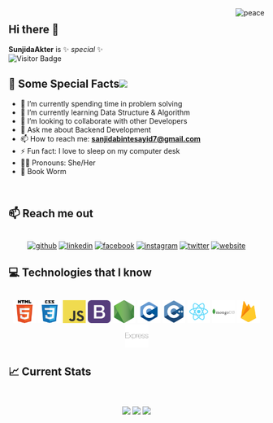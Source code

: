 
<img align="right" src="https://media.giphy.com/media/v1.Y2lkPTc5MGI3NjExaWt0ajYxbmtvdGZ3dTh6cnpjYWFuenEzdGUza3FndmtrN2o1eDR3OCZlcD12MV9pbnRlcm5hbF9naWZfYnlfaWQmY3Q9Zw/L2HuVpmuQhK3nu2vfz/giphy.gif" height="450" alt="peace" />
<div align="left">
<!-- <a href="https://app.daily.dev/mir"><!--<img    src="https://media3.giphy.com/media/qEqiI3Oq7vBkoE236M/giphy.gif"  width="200" alt="Sunjida Akter"/></a>-->
<!-- <a href="https://app.daily.dev/mir"> <!--<img  align="right" src="https://i.giphy.com/media/SUcApSWjPwQMARvcM8/200w.webp" width="200" alt="Sunjida Akter"/></a>--> 

## Hi there 👋

**SunjidaAkter** is ✨ _special_ ✨</br>
![Visitor Badge](https://visitor-badge.laobi.icu/badge?page_id=SunjidaAkter)

## :eyes: Some Special Facts<img src="https://media.giphy.com/media/mGcNjsfWAjY5AEZNw6/giphy.gif" width="50">

 - 🔭 I’m currently spending time in problem solving
 - 🌱 I’m currently learning Data Structure & Algorithm
 - 👯 I’m looking to collaborate with other Developers
 - 💬 Ask me about Backend Development
 - 📫 How to reach me: **sanjidabintesayid7@gmail.com**
 - ⚡ Fun fact: I love to sleep on my computer desk
 - 👩🏽 Pronouns: She/Her
 - 📖 Book Worm
<!--  [<img src="https://komarev.com/ghpvc/?username=SunjidaAkter&label=Profile%20views&color=0e75b6&style=flat" alt="Sunjida" >](https://github.com/SunjidaAkter)</br> -->
</div>

</br>


## :mailbox: Reach me out
<br>
<div align="center">
<a href="https://github.com/SunjidaAkter"><img src='https://cdn.jsdelivr.net/npm/simple-icons@3.0.1/icons/github.svg' alt='github' height='50'/></a>
<a href="https://www.linkedin.com/in/https://www.linkedin.com/in/sanjida-akter-6804bb215//"><img src='https://cdn.jsdelivr.net/npm/simple-icons@3.0.1/icons/linkedin.svg' alt='linkedin' height='50'></a>
<a href="https://www.facebook.com/profile.php?id=100009981699138"><img src='https://cdn.jsdelivr.net/npm/simple-icons@3.0.1/icons/facebook.svg' alt='facebook' height='50'></a>
<a href="https://www.instagram.com/sunjidaaktermonika/?next=%2F"><img src='https://cdn.jsdelivr.net/npm/simple-icons@3.0.1/icons/instagram.svg' alt='instagram' height='50'></a>
<a href="https://twitter.com/Sunjida7777"><img src='https://cdn.jsdelivr.net/npm/simple-icons@3.0.1/icons/twitter.svg' alt='twitter' height='50'></a>
<a href="https://magnificent-frangollo-5e9566.netlify.app/"><img src='https://cdn.jsdelivr.net/npm/simple-icons@3.0.1/icons/icloud.svg' alt='website' height='50'></a>
</div>

## :computer: Technologies that I know
<br>
<div align="center">
 <code><img height="45" src="https://raw.githubusercontent.com/github/explore/5c058a388828bb5fde0bcafd4bc867b5bb3f26f3/topics/html/html.png"></code>
 <code><img height="45" src="https://raw.githubusercontent.com/github/explore/5c058a388828bb5fde0bcafd4bc867b5bb3f26f3/topics/css/css.png"></code>
<code><img height="45" src="https://raw.githubusercontent.com/github/explore/5c058a388828bb5fde0bcafd4bc867b5bb3f26f3/topics/javascript/javascript.png"></code>
 <code><img height="45" src="https://raw.githubusercontent.com/github/explore/5c058a388828bb5fde0bcafd4bc867b5bb3f26f3/topics/bootstrap/bootstrap.png"></code>
<code><img height="45" src="https://raw.githubusercontent.com/github/explore/5c058a388828bb5fde0bcafd4bc867b5bb3f26f3/topics/nodejs/nodejs.png"></code>
<code><img height="45" src="https://raw.githubusercontent.com/github/explore/80688e429a7d4ef2fca1e82350fe8e3517d3494d/topics/c/c.png"></code>
<code><img height="45" src="https://raw.githubusercontent.com/github/explore/80688e429a7d4ef2fca1e82350fe8e3517d3494d/topics/cpp/cpp.png"></code>
<code><img height="45" src="https://raw.githubusercontent.com/github/explore/80688e429a7d4ef2fca1e82350fe8e3517d3494d/topics/react/react.png"></code>
<code><img height="45" src="https://raw.githubusercontent.com/github/explore/80688e429a7d4ef2fca1e82350fe8e3517d3494d/topics/mongodb/mongodb.png"></code>
<code><img height="45" src="https://raw.githubusercontent.com/github/explore/80688e429a7d4ef2fca1e82350fe8e3517d3494d/topics/firebase/firebase.png"></code>
<code><img height="45" src="https://raw.githubusercontent.com/github/explore/80688e429a7d4ef2fca1e82350fe8e3517d3494d/topics/express/express.png"></code>

</div>

## :chart_with_upwards_trend: Current Stats   
</br>
<p align="center">
 <img width="45%" src="https://github-readme-streak-stats.herokuapp.com/?user=SunjidaAkter&show_icons=true&count_private=true&theme=soft-green&background=0D1117&sideNums=FFFFFF&sideLabels=9A9A9A&currStreakNum=FB8C00&dates=6E6E6E" />
  <img width="45%" src="https://github-readme-stats.vercel.app/api?username=SunjidaAkter&show_icons=true&count_private=true&bg_color=0D1117&icon_color=00DD4C&text_color=FFFFFF&title_color=00DD4C&dates=6E6E6E" />
 <img width="35%" src="https://github-readme-stats.vercel.app/api/top-langs/?username=SunjidaAkter&layout=compact&bg_color=0D1117&icon_color=00DD4C&text_color=FFFFFF&title_color=00DD4C&dates=6E6E6E" />
 
</p>

<!-- ![snake gif](https://github.com/SunjidaAkter/SunjidaAkter/blob/output/github-contribution-grid-snake.svg#gh-light-mode-only)
![snake gif](https://github.com/SunjidaAkter/SunjidaAkter/blob/output/github-contribution-grid-snake-dark.svg#gh-dark-mode-only)
 -->
 
<!-- [![Top Langs](https://github-readme-stats.vercel.app/api/top-langs/?username=SunjidaAkter&layout=compact&theme=dark)](https://github.com/anuraghazra/github-readme-stats)
<img src="https://github.com/mir-hussain/mir-hussain/blob/main/images/icons/HTML.png"/>
<img src="https://github.com/mir-hussain/mir-hussain/blob/main/images/icons/css.png"/>
<img src="https://github.com/mir-hussain/mir-hussain/blob/main/images/icons/JavaScript.png"/>
<img src="https://github.com/mir-hussain/mir-hussain/blob/main/images/icons/react.png"/>
<img src="https://github.com/mir-hussain/mir-hussain/blob/main/images/icons/tailwind.png"/>
<img src="https://github.com/mir-hussain/mir-hussain/blob/main/images/icons/Bootsrap.png"/>
<img src="https://github.com/mir-hussain/mir-hussain/blob/main/images/icons/node.png"/>
<img src="https://github.com/mir-hussain/mir-hussain/blob/main/images/icons/express.png"/>
 -->
